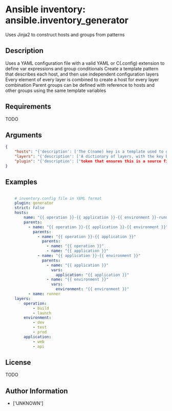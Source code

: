 # Ansible inventory: ansible.inventory_generator


Uses Jinja2 to construct hosts and groups from patterns

## Description

Uses a YAML configuration file with a valid YAML or C(.config) extension to define var expressions and group conditionals
Create a template pattern that describes each host, and then use independent configuration layers
Every element of every layer is combined to create a host for every layer combination
Parent groups can be defined with reference to hosts and other groups using the same template variables

## Requirements

TODO

## Arguments

``` json
{
    "hosts": "{'description': ['The C(name) key is a template used to generate hostnames based on the C(layers) option. Each variable in the name is expanded to create a cartesian product of all possible layer combinations.', 'The C(parents) are a list of parent groups that the host belongs to. Each C(parent) item contains a C(name) key, again expanded from the template, and an optional C(parents) key that lists its parents.', 'Parents can also contain C(vars), which is a dictionary of vars that is then always set for that variable. This can provide easy access to the group name. E.g set an C(application) variable that is set to the value of the C(application) layer name.']}",
    "layers": "{'description': ['A dictionary of layers, with the key being the layer name, used as a variable name in the C(host) C(name) and C(parents) keys. Each layer value is a list of possible values for that layer.']}",
    "plugin": "{'description': ["token that ensures this is a source file for the 'generator' plugin."], 'required': True, 'choices': ['generator']}",
}
```

## Examples


``` yaml

    # inventory.config file in YAML format
    plugin: generator
    strict: False
    hosts:
        name: "{{ operation }}-{{ application }}-{{ environment }}-runner"
        parents:
          - name: "{{ operation }}-{{ application }}-{{ environment }}"
            parents:
              - name: "{{ operation }}-{{ application }}"
                parents:
                  - name: "{{ operation }}"
                  - name: "{{ application }}"
              - name: "{{ application }}-{{ environment }}"
                parents:
                  - name: "{{ application }}"
                    vars:
                      application: "{{ application }}"
                  - name: "{{ environment }}"
                    vars:
                      environment: "{{ environment }}"
          - name: runner
    layers:
        operation:
            - build
            - launch
        environment:
            - dev
            - test
            - prod
        application:
            - web
            - api

```

## License

TODO

## Author Information
  - ['UNKNOWN']
